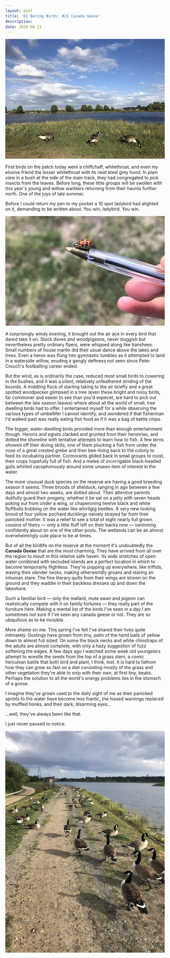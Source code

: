 ```yaml
---
layout: post
title: '61 Boring Birds: #21 Canada Goose'
description:
date: 2020-06-21
---
```

![3 canada geese](/assets/img/canada-goose-2.jpg)

First birds on the patch today were a chiffchaff, whitethroat, and even my elusive friend the lesser whitethroat with its neat steel grey hood. In plain view in a bush at the side of the main track, they had congregated to pick insects from the leaves. Before long, these little groups will be swollen with this year's young and willow warblers returning from their haunts further north. One of the joys of late summer.

Before I could return my pen to my pocket a 10 spot ladybird had alighted on it, demanding to be written about. You win, ladybird. You win.

![ladybird on pen](/assets/img/ladybird.jpg)

A surprisingly windy evening, it brought out the air ace in every bird that dared take it on. Stock doves and woodpigeons, never sluggish but nevertheless pretty ordinary flyers, were whipped along like banshees. Small numbers of house martin did their usual dance above the lakes and trees. Even a heron was flung into gymnastic tumbles as it attempted to land in a waterside willow, exuding a gangly deftness not seen since Peter Crouch's footballing career ended.

But the wind, as is ordinarily the case, reduced most small birds to cowering in the bushes, and it was a silent, relatively unfeathered striding of the bounds. A middling flock of starling taking to the air briefly and a great spotted woodpecker glimpsed in a tree (even these bright and noisy birds, far commoner and easier to see than you'd expecet, are hard to pick out between the late season leaves) where about all the world of small, tree dwelling birds had to offer. I entertained myself for a while observing the various types of umbellifer I cannot identify, and wondered if that fisherman I'd walked past was really eating fish food as if it was a bag of kettle chips.

The bigger, water-dwelling birds provided more than enough entertainment though. Herons and egrets clacked and grunted from their heronries, and dotted the shoreline with tentative attempts to learn how to fish. A few terns showed off their diving skills, one of them plucking a fish from under the nose of a great crested grebe and then bee-lining back to the colony to feed its incubating partner. Cormorants glided back in small groups to roost, their crops hopefully full of fish. And a melee of incorrigable black-headed gulls whirled cacophonously around some unseen item of interest in the water.

The more unusual duck species on the reserve are having a good breeding season it seems. Three broods of shelduck, ranging in age between a few days and almost two weeks, are dotted about. Their attentive parents dutifully guard their progeny, whether it be sat on a jetty with seven heads poking out from under a wing, or chaperoning twelve black and white fluffballs bobbing on the water like whirligig beetles. A very new looking brood of four yellow pochard ducklings naively strayed far from their panicked mother. It was a relief to see a total of eight nearly full grown cousins of theirs &mdash; only a little fluff left on their backs now &mdash; swimming confidently about on one of the other pools. The wetlands can be an almost overwhelmingly cute place to be at times.

But of all the birdlife on the reserve at the moment it's undoubtedly the **Canada Geese** that are the most charming. They have arrived from all over the region to moult in this relative safe haven. Its wide stretches of open water combined with secluded islands are a perfect location in which to become temporarily flightless. They're popping up everywhere, like triffids, waving their slender necks, making otherworldly groans and staring an inhuman stare. The fine literary quills from their wings are strewn on the ground and they waddle in their backless dresses up and down the lakeshore.

Such a familiar bird &mdash; only the mallard, mute swan and pigeon can realistically compete with it on family fortunes &mdash; they really part of the furniture here. Making a mental list of the birds I've seen in a day I am sometimes not sure if I've seen any canada geese or not. They are so ubiquitous as to be invisible.

More shame on me. This spring I've felt I've shared their lives quite intimately. Goslings have grown from tiny, palm of the hand balls of yellow down to almost full sized. On some the black necks and white chinstraps of the adults are almost complete, with only a hazy suggestion of fuzz softening the edges. A few days ago I watched some week old youngsters attempt to wrestle the seeds from the top of a grass stem, a comic herculean battle that both bird and plant, I think, lost. It is hard to fathom how they can grow so fast on a diet consisting mostly of the grass and other vegetation they're able to snip with their own, at first tiny, beaks. Perhaps the solution to all the world's energy problems lies in the stomach of a goose.

I imagine they've grown used to the daily sight of me as their panicked sprints to the water have become less frantic, the hissed warnings replaced by muffled honks, and their dark, disarming eyes...

...well, they've always been like that.

I just never paused to notice.

![many canada geese](/assets/img/canada-goose.jpg)
